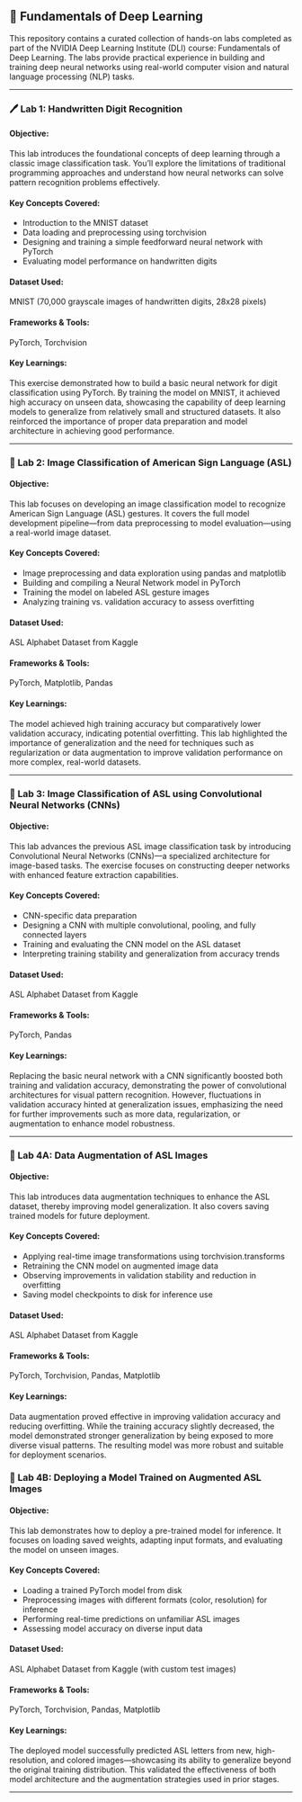 ## 🧠 Fundamentals of Deep Learning

This repository contains a curated collection of hands-on labs completed as part of the NVIDIA Deep Learning Institute (DLI) course: Fundamentals of Deep Learning. The labs provide practical experience in building and training deep neural networks using real-world computer vision and natural language processing (NLP) tasks.

---

### 🖊️ Lab 1: Handwritten Digit Recognition

#### Objective:
This lab introduces the foundational concepts of deep learning through a classic image classification task. You’ll explore the limitations of traditional programming approaches and understand how neural networks can solve pattern recognition problems effectively.

#### Key Concepts Covered:
- Introduction to the MNIST dataset
- Data loading and preprocessing using torchvision
- Designing and training a simple feedforward neural network with PyTorch
- Evaluating model performance on handwritten digits

#### Dataset Used:
MNIST (70,000 grayscale images of handwritten digits, 28x28 pixels)

#### Frameworks & Tools:
PyTorch, Torchvision

#### Key Learnings:
This exercise demonstrated how to build a basic neural network for digit classification using PyTorch. By training the model on MNIST, it achieved high accuracy on unseen data, showcasing the capability of deep learning models to generalize from relatively small and structured datasets. It also reinforced the importance of proper data preparation and model architecture in achieving good performance.

---

### 🤟 Lab 2: Image Classification of American Sign Language (ASL)

#### Objective:
This lab focuses on developing an image classification model to recognize American Sign Language (ASL) gestures. It covers the full model development pipeline—from data preprocessing to model evaluation—using a real-world image dataset.

#### Key Concepts Covered:
- Image preprocessing and data exploration using pandas and matplotlib
- Building and compiling a Neural Network model in PyTorch
- Training the model on labeled ASL gesture images
- Analyzing training vs. validation accuracy to assess overfitting

#### Dataset Used:
ASL Alphabet Dataset from Kaggle

#### Frameworks & Tools:
PyTorch, Matplotlib, Pandas

#### Key Learnings:
The model achieved high training accuracy but comparatively lower validation accuracy, indicating potential overfitting. This lab highlighted the importance of generalization and the need for techniques such as regularization or data augmentation to improve validation performance on more complex, real-world datasets.

---

### 🧠 Lab 3: Image Classification of ASL using Convolutional Neural Networks (CNNs)

#### Objective:
This lab advances the previous ASL image classification task by introducing Convolutional Neural Networks (CNNs)—a specialized architecture for image-based tasks. The exercise focuses on constructing deeper networks with enhanced feature extraction capabilities.

#### Key Concepts Covered:
- CNN-specific data preparation
- Designing a CNN with multiple convolutional, pooling, and fully connected layers
- Training and evaluating the CNN model on the ASL dataset
- Interpreting training stability and generalization from accuracy trends

#### Dataset Used:
ASL Alphabet Dataset from Kaggle

#### Frameworks & Tools:
PyTorch, Pandas

#### Key Learnings:
Replacing the basic neural network with a CNN significantly boosted both training and validation accuracy, demonstrating the power of convolutional architectures for visual pattern recognition. However, fluctuations in validation accuracy hinted at generalization issues, emphasizing the need for further improvements such as more data, regularization, or augmentation to enhance model robustness.

---

### 🧪 Lab 4A: Data Augmentation of ASL Images

#### Objective:
This lab introduces data augmentation techniques to enhance the ASL dataset, thereby improving model generalization. It also covers saving trained models for future deployment.

#### Key Concepts Covered:
- Applying real-time image transformations using torchvision.transforms
- Retraining the CNN model on augmented image data
- Observing improvements in validation stability and reduction in overfitting
- Saving model checkpoints to disk for inference use

#### Dataset Used:
ASL Alphabet Dataset from Kaggle

#### Frameworks & Tools:
PyTorch, Torchvision, Pandas, Matplotlib

#### Key Learnings:
Data augmentation proved effective in improving validation accuracy and reducing overfitting. While the training accuracy slightly decreased, the model demonstrated stronger generalization by being exposed to more diverse visual patterns. The resulting model was more robust and suitable for deployment scenarios.

### 🚀 Lab 4B: Deploying a Model Trained on Augmented ASL Images

#### Objective:
This lab demonstrates how to deploy a pre-trained model for inference. It focuses on loading saved weights, adapting input formats, and evaluating the model on unseen images.

#### Key Concepts Covered:
- Loading a trained PyTorch model from disk
- Preprocessing images with different formats (color, resolution) for inference
- Performing real-time predictions on unfamiliar ASL images
- Assessing model accuracy on diverse input data

#### Dataset Used:
ASL Alphabet Dataset from Kaggle (with custom test images)

#### Frameworks & Tools:
PyTorch, Torchvision, Pandas, Matplotlib

#### Key Learnings:
The deployed model successfully predicted ASL letters from new, high-resolution, and colored images—showcasing its ability to generalize beyond the original training distribution. This validated the effectiveness of both model architecture and the augmentation strategies used in prior stages.

--- 

